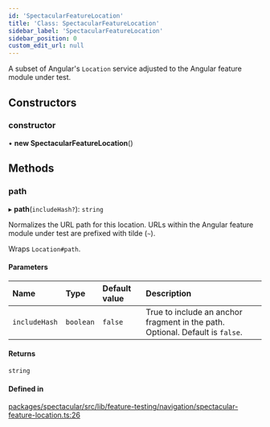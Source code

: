 ```yaml
---
id: 'SpectacularFeatureLocation'
title: 'Class: SpectacularFeatureLocation'
sidebar_label: 'SpectacularFeatureLocation'
sidebar_position: 0
custom_edit_url: null
---
```


A subset of Angular's `Location` service adjusted to the Angular feature module under test.

## Constructors

### constructor

• **new SpectacularFeatureLocation**()

## Methods

### path

▸ **path**(`includeHash?`): `string`

Normalizes the URL path for this location. URLs within the Angular feature module under test are prefixed with tilde (`~`).

Wraps `Location#path`.

#### Parameters

| Name | Type | Default value | Description |
| :-- | :-- | :-- | :-- |
| `includeHash` | `boolean` | `false` | True to include an anchor fragment in the path. Optional. Default is `false`. |

#### Returns

`string`

#### Defined in

[packages/spectacular/src/lib/feature-testing/navigation/spectacular-feature-location.ts:26](https://github.com/ngworker/ngworker/blob/d3bf6f9/packages/spectacular/src/lib/feature-testing/navigation/spectacular-feature-location.ts#L26)
